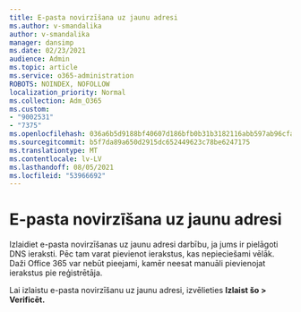 ```yaml
---
title: E-pasta novirzīšana uz jaunu adresi
ms.author: v-smandalika
author: v-smandalika
manager: dansimp
ms.date: 02/23/2021
audience: Admin
ms.topic: article
ms.service: o365-administration
ROBOTS: NOINDEX, NOFOLLOW
localization_priority: Normal
ms.collection: Adm_O365
ms.custom:
- "9002531"
- "7375"
ms.openlocfilehash: 036a6b5d9188bf40607d186bfb0b31b3182116abb597ab96cfad48f9b3026936
ms.sourcegitcommit: b5f7da89a650d2915dc652449623c78be6247175
ms.translationtype: MT
ms.contentlocale: lv-LV
ms.lasthandoff: 08/05/2021
ms.locfileid: "53966692"
---
```

# <a name="skip-redirecting-email-to-new-address"></a>E-pasta novirzīšana uz jaunu adresi

Izlaidiet e-pasta novirzīšanas uz jaunu adresi darbību, ja jums ir pielāgoti DNS ieraksti. Pēc tam varat pievienot ierakstus, kas nepieciešami vēlāk. Daži Office 365 var nebūt pieejami, kamēr neesat manuāli pievienojat ierakstus pie reģistrētāja.

Lai izlaistu e-pasta novirzīšanu uz jaunu adresi, izvēlieties **Izlaist šo > Verificēt.**